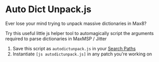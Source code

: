 # Auto Dict Unpack.js
Ever lose your mind trying to unpack massive dictionaries in Max8? 

Try this useful little js helper tool to automagically script the arguments required to parse dictionaries in MaxMSP / Jitter

1. Save this script as `autodictunpack.js` in your [Search Paths](https://docs.cycling74.com/max8/vignettes/search_path)
2. Instantiate `[js autodictunpack.js]` in any patch you're working on
